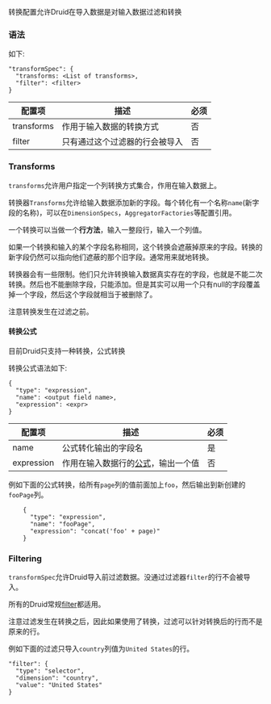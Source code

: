 转换配置允许Druid在导入数据是对输入数据过滤和转换

### 语法
如下:
```
"transformSpec": {
  "transforms: <List of transforms>,
  "filter": <filter>
}
```

配置项 | 描述 | 必须
---- | ---- | ----
transforms | 作用于输入数据的转换方式 | 否
filter | 只有通过这个过滤器的行会被导入 | 否

### Transforms
`transforms`允许用户指定一个列转换方式集合，作用在输入数据上。

转换器`Transforms`允许给输入数据添加新的字段。每个转化有一个名称`name`(新字段的名称)，可以在`DimensionSpecs`，`AggregatorFactories`等配置引用。

一个转换可以当做一个**行方法**，输入一整段行，输入一个列值。

如果一个转换和输入的某个字段名称相同，这个转换会遮蔽掉原来的字段。转换的新字段仍然可以指向他们遮蔽的那个旧字段。通常用来就地转换。

转换器会有一些限制。他们只允许转换输入数据真实存在的字段，也就是不能二次转换。然后也不能删除字段，只能添加。但是其实可以用一个只有null的字段覆盖掉一个字段，然后这个字段就相当于被删除了。

注意转换发生在过滤之前。

#### 转换公式
目前Druid只支持一种转换，公式转换

转换公式语法如下:
```
{
  "type": "expression",
  "name": <output field name>,
  "expression": <expr>
}
```

配置项 | 描述 | 必须
---- | ---- | ----
name | 公式转化输出的字段名 | 是
expression | 作用在输入数据行的[公式](/TODO)，输出一个值 | 否

例如下面的公式转换，给所有`page`列的值前面加上`foo`，然后输出到新创建的`fooPage`列。
```
    {
      "type": "expression",
      "name": "fooPage",
      "expression": "concat('foo' + page)"
    }
```

### Filtering
`transformSpec`允许Druid导入前过滤数据。没通过过滤器`filter`的行不会被导入。

所有的Druid常规[filter](/TODO)都适用。

注意过滤发生在转换之后，因此如果使用了转换，过滤可以针对转换后的行而不是原来的行。

例如下面的过滤只导入`country`列值为`United States`的行。
```
"filter": {
  "type": "selector",
  "dimension": "country",
  "value": "United States"
}
```

